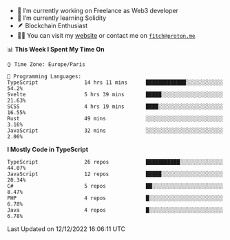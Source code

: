 - 🔭 I’m currently working on Freelance as Web3 developer
- 🌱 I’m currently learning Solidity
- 🪶 Blockchain Enthusiast
- 👨‍💻 You can visit my [website](https://f1tch.xyz) or contact me on [`f1tch@proton.me`](mailto:f1tch@proton.me)

<!--START_SECTION:waka-->
📊 **This Week I Spent My Time On** 

```text
⌚︎ Time Zone: Europe/Paris

💬 Programming Languages: 
TypeScript               14 hrs 11 mins      █████████████░░░░░░░░░░░░   54.2% 
Svelte                   5 hrs 39 mins       █████░░░░░░░░░░░░░░░░░░░░   21.63% 
SCSS                     4 hrs 19 mins       ████░░░░░░░░░░░░░░░░░░░░░   16.55% 
Rust                     49 mins             ░░░░░░░░░░░░░░░░░░░░░░░░░   3.16% 
JavaScript               32 mins             ░░░░░░░░░░░░░░░░░░░░░░░░░   2.06%

```

**I Mostly Code in TypeScript** 

```text
TypeScript               26 repos            ███████████░░░░░░░░░░░░░░   44.07% 
JavaScript               12 repos            █████░░░░░░░░░░░░░░░░░░░░   20.34% 
C#                       5 repos             ██░░░░░░░░░░░░░░░░░░░░░░░   8.47% 
PHP                      4 repos             █░░░░░░░░░░░░░░░░░░░░░░░░   6.78% 
Java                     4 repos             █░░░░░░░░░░░░░░░░░░░░░░░░   6.78%

```



 Last Updated on 12/12/2022 16:06:11 UTC
<!--END_SECTION:waka-->
